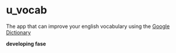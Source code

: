 # u_vocab
The app that can improve your english vocabulary using the [Google Dictionary](https://www.google.com/search?channel=fs&client=ubuntu&q=google+dictionary)


**developing fase**
